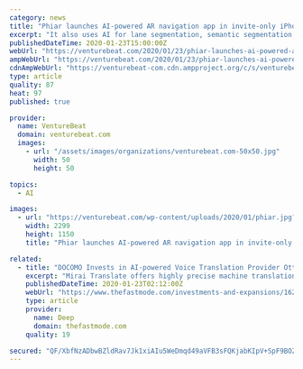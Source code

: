 ```yaml
---
category: news
title: "Phiar launches AI-powered AR navigation app in invite-only iPhone beta"
excerpt: "It also uses AI for lane segmentation, semantic segmentation, and 3D localization, allowing the app to determine and draw a proper navigational route through multi-lane streets. The user can then just follow the suggested path, as well as seeing floating icons that indicate points of interest and traffic signals. One key to these tricks is on ..."
publishedDateTime: 2020-01-23T15:00:00Z
webUrl: "https://venturebeat.com/2020/01/23/phiar-launches-ai-powered-ar-navigation-app-in-invite-only-iphone-beta/"
ampWebUrl: "https://venturebeat.com/2020/01/23/phiar-launches-ai-powered-ar-navigation-app-in-invite-only-iphone-beta/amp/"
cdnAmpWebUrl: "https://venturebeat-com.cdn.ampproject.org/c/s/venturebeat.com/2020/01/23/phiar-launches-ai-powered-ar-navigation-app-in-invite-only-iphone-beta/amp/"
type: article
quality: 87
heat: 97
published: true

provider:
  name: VentureBeat
  domain: venturebeat.com
  images:
    - url: "/assets/images/organizations/venturebeat.com-50x50.jpg"
      width: 50
      height: 50

topics:
  - AI

images:
  - url: "https://venturebeat.com/wp-content/uploads/2020/01/phiar.jpg?fit=2299%2C1150&strip=all"
    width: 2299
    height: 1150
    title: "Phiar launches AI-powered AR navigation app in invite-only iPhone beta"

related:
  - title: "DOCOMO Invests in AI-powered Voice Translation Provider Otter.ai"
    excerpt: "Mirai Translate offers highly precise machine translation between Japanese and English. This is one of DOCOMO's key initiatives in its quest to help people overcome language barriers in everyday communication. DOCOMO plans to start to support the introduction of Otter.ai within Japanese companies during the fiscal year 2020."
    publishedDateTime: 2020-01-23T02:12:00Z
    webUrl: "https://www.thefastmode.com/investments-and-expansions/16280-docomo-invests-in-ai-powered-voice-translation-provider-otter-ai"
    type: article
    provider:
      name: Deep
      domain: thefastmode.com
    quality: 19

secured: "QF/XbfNzADbwBZldRav7Jk1xiAIu5WeDmqd49aVFB3sFQKjabKIpV+SpF9BOZj+hIjeW9qY41PNHH1tNw9EcfsT/Vx6ed25PJE5+bS4Mb24zi0EnTSxLBWrOfJqlV1J1u8G5uwOE/Yk+9ojlpqcNEf7RRmAnRutBfJSHDuXdM1K8EeZfS53IF/cgvuqtg3yjRncU/2LyTD9nxlsv+MxFTbyYliMg2S4Jj5VGIdYyTdzgfnPg67rCdU8usQh12zZRXIHHYCiC+A7vBxwv61Q/N4Dxv4ncwdIEUNUE/0p/PTbA6/C6eTjYW8gqmu/9GUgg4A/RlkqLBYIdtukXCaldNjGDKnBDji47Hzx+rVcY6AYgtQ5bgsiuYvzCeEf4JItS6rpZrZE4EDILX9N1adjabMcs2BO5W8KhdyAxNhY3bAAfk2+BbI6NyAo09mFZMy18c1wdoVXXHJ/vOAFAjjRshJKiEfeHkGFK4a+xO7lz+sk=;bwlVeQvEJ/sxiAynk9MRmQ=="
---
```


